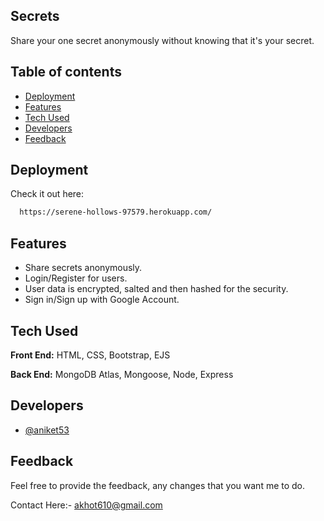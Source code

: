 
## Secrets

Share your one secret anonymously without knowing that it's your secret.
## Table of contents
- [Deployment](#deployment)
- [Features](#features)
- [Tech Used](#tech-used)
- [Developers](#developers)
- [Feedback](#feedback)
## Deployment

Check it out here:

```bash
  https://serene-hollows-97579.herokuapp.com/
```

## Features

- Share secrets anonymously.
- Login/Register for users.
- User data is encrypted, salted and then hashed for the security.
- Sign in/Sign up with Google Account.
## Tech Used

**Front End:** HTML, CSS, Bootstrap, EJS

**Back End:** MongoDB Atlas, Mongoose, Node, Express

## Developers

- [@aniket53](https://github.com/aniket53)


## Feedback

Feel free to provide the feedback, any changes that you want me to do.

Contact Here:- akhot610@gmail.com
